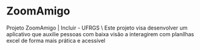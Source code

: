 # ZoomAmigo
Projeto ZoomAmigo | Incluir - UFRGS
\\ Este projeto visa desenvolver um aplicativo que auxilie pessoas com baixa visão a interagirem com planílhas excel de forma mais prática e acessível